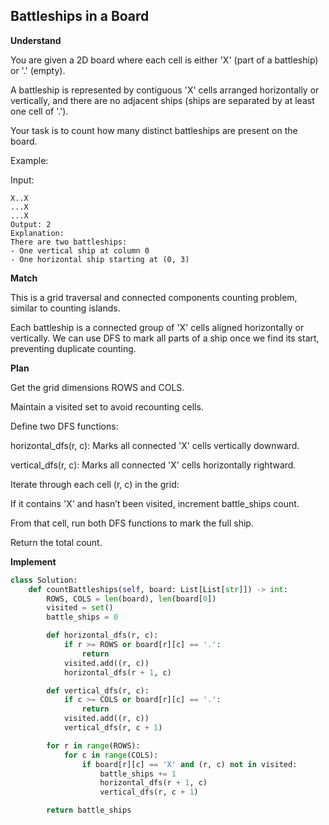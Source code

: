 ## Battleships in a Board

**Understand**

You are given a 2D board where each cell is either 'X' (part of a battleship) or '.' (empty).

A battleship is represented by contiguous 'X' cells arranged horizontally or vertically, and there are no adjacent ships (ships are separated by at least one cell of '.').

Your task is to count how many distinct battleships are present on the board.

Example:

Input:

```
X..X
...X
...X
Output: 2
Explanation:
There are two battleships:
- One vertical ship at column 0
- One horizontal ship starting at (0, 3)
```

**Match**

This is a grid traversal and connected components counting problem, similar to counting islands.

Each battleship is a connected group of 'X' cells aligned horizontally or vertically.
We can use DFS to mark all parts of a ship once we find its start, preventing duplicate counting.

**Plan**

Get the grid dimensions ROWS and COLS.

Maintain a visited set to avoid recounting cells.

Define two DFS functions:

horizontal_dfs(r, c): Marks all connected 'X' cells vertically downward.

vertical_dfs(r, c): Marks all connected 'X' cells horizontally rightward.

Iterate through each cell (r, c) in the grid:

If it contains 'X' and hasn’t been visited, increment battle_ships count.

From that cell, run both DFS functions to mark the full ship.

Return the total count.

**Implement**

```py
class Solution:
    def countBattleships(self, board: List[List[str]]) -> int:
        ROWS, COLS = len(board), len(board[0])
        visited = set()
        battle_ships = 0

        def horizontal_dfs(r, c):
            if r >= ROWS or board[r][c] == '.':
                return
            visited.add((r, c))
            horizontal_dfs(r + 1, c)

        def vertical_dfs(r, c):
            if c >= COLS or board[r][c] == '.':
                return
            visited.add((r, c))
            vertical_dfs(r, c + 1)

        for r in range(ROWS):
            for c in range(COLS):
                if board[r][c] == 'X' and (r, c) not in visited:
                    battle_ships += 1
                    horizontal_dfs(r + 1, c)
                    vertical_dfs(r, c + 1)

        return battle_ships
```
